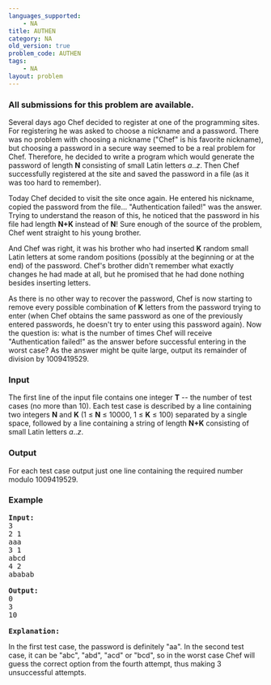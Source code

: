 ```yaml
---
languages_supported:
    - NA
title: AUTHEN
category: NA
old_version: true
problem_code: AUTHEN
tags:
    - NA
layout: problem
---
```

###  All submissions for this problem are available. 

Several days ago Chef decided to register at one of the programming sites. For registering he was asked to choose a nickname and a password. There was no problem with choosing a nickname ("Chef" is his favorite nickname), but choosing a password in a secure way seemed to be a real problem for Chef. Therefore, he decided to write a program which would generate the password of length **N** consisting of small Latin letters *a*..*z*. Then Chef successfully registered at the site and saved the password in a file (as it was too hard to remember).

Today Chef decided to visit the site once again. He entered his nickname, copied the password from the file... "Authentication failed!" was the answer. Trying to understand the reason of this, he noticed that the password in his file had length **N+K** instead of **N**! Sure enough of the source of the problem, Chef went straight to his young brother.

And Chef was right, it was his brother who had inserted **K** random small Latin letters at some random positions (possibly at the beginning or at the end) of the password. Chef's brother didn't remember what exactly changes he had made at all, but he promised that he had done nothing besides inserting letters.

As there is no other way to recover the password, Chef is now starting to remove every possible combination of **K** letters from the password trying to enter (when Chef obtains the same password as one of the previously entered passwords, he doesn't try to enter using this password again). Now the question is: what is the number of times Chef will receive "Authentication failed!" as the answer before successful entering in the worst case? As the answer might be quite large, output its remainder of division by 1009419529.

### Input

The first line of the input file contains one integer **T** -- the number of test cases (no more than 10). Each test case is described by a line containing two integers **N** and **K** (1 ≤ **N** ≤ 10000, 1 ≤ **K** ≤ 100) separated by a single space, followed by a line containing a string of length **N+K** consisting of small Latin letters *a*..*z*.

### Output

For each test case output just one line containing the required number modulo 1009419529.

### Example

<pre>
<b>Input:</b>
3
2 1
aaa
3 1
abcd
4 2
ababab

<b>Output:</b>
0
3
10

<b>Explanation:</b>
</pre>
In the first test case, the password is definitely "aa". In the second test case, it can be "abc", "abd", "acd" or "bcd", so in the worst case Chef will guess the correct option from the fourth attempt, thus making 3 unsuccessful attempts.
